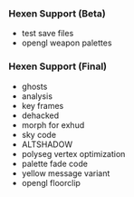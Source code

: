 ### Hexen Support (Beta)
- test save files
- opengl weapon palettes

### Hexen Support (Final)
- ghosts
- analysis
- key frames
- dehacked
- morph for exhud
- sky code
- ALTSHADOW
- polyseg vertex optimization
- palette fade code
- yellow message variant
- opengl floorclip
